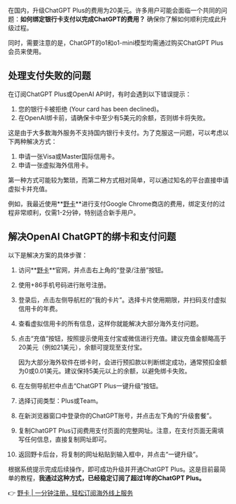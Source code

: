 在国内，升级ChatGPT Plus的费用为20美元。许多用户可能会面临一个共同的问题：**如何绑定银行卡支付以完成ChatGPT的费用？** 确保你了解如何顺利完成此升级过程。

同时，需要注意的是，ChatGPT的o1和o1-mini模型均需通过购买ChatGPT Plus会员来使用。

## 处理支付失败的问题

在订阅ChatGPT Plus或OpenAI API时，有时会遇到以下错误提示：

1. 您的银行卡被拒绝 (Your card has been declined)。
2. 在OpenAI绑卡前，请确保卡中至少有5美元的余额，否则绑卡将失败。

这是由于大多数海外服务不支持国内银行卡支付。为了克服这一问题，可以考虑以下两种解决方式：

1. 申请一张Visa或Master国际信用卡。
2. 申请一张虚拟海外信用卡。

第一种方式可能较为繁琐，而第二种方式相对简单，可以通过知名的平台直接申请虚拟卡并充值。

例如，我最近使用**[野卡](https://bit.ly/bewildcard)**进行支付Google Chrome商店的费用，绑定支付的过程非常顺利，仅需1-2分钟，特别适合新手用户。

## 解决OpenAI ChatGPT的绑卡和支付问题

以下是解决方案的具体步骤：

1. 访问**[野卡](https://bit.ly/bewildcard)**官网，并点击右上角的“登录/注册”按钮。
   
2. 使用+86手机号码进行账号注册。

3. 登录后，点击左侧导航栏的“我的卡片”。选择卡片使用期限，并扫码支付虚拟信用卡的年费。

4. 查看虚拟信用卡的所有信息，这样你就能解决大部分海外支付问题。

5. 点击“充值”按钮，按照提示使用支付宝或微信进行充值。建议充值金额略高于20美元（例如21美元），余额可提现至支付宝。

   因为大部分海外软件在绑卡时，会进行预扣款以判断绑定成功，通常预扣金额为0或0.01美元。建议保持5美元以上的余额，以避免绑卡失败。

6. 在左侧导航栏中点击“ChatGPT Plus一键升级”按钮。

7. 选择订阅类型：Plus或Team。

8. 在新浏览器窗口中登录你的ChatGPT账号，并点击左下角的“升级套餐”。

9. 复制ChatGPT Plus订阅费用支付页面的完整网址。注意，在支付页面无需填写任何信息，直接复制网址即可。

10. 返回野卡后台，将复制的网址粘贴到输入框中，并点击“一键升级”。

根据系统提示完成后续操作，即可成功升级并开通ChatGPT Plus。这是目前最简单的教程，**我通过这种方式，已经稳定订阅了超过1年的ChatGPT Plus。**

👉 [野卡 | 一分钟注册，轻松订阅海外线上服务](https://bit.ly/bewildcard)